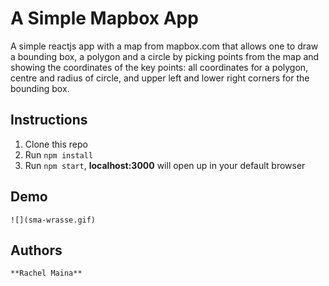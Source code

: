 # A Simple Mapbox App

A simple reactjs app with a map from mapbox.com that allows one to draw a bounding box, a polygon and a circle by picking points from the map and showing the coordinates of the key points: all coordinates for a polygon, centre and radius of circle, and upper left and lower right corners for the bounding box.

## Instructions

1.  Clone this repo
2.  Run `npm install`
3.  Run `npm start`, **localhost:3000** will open up in your default browser

## Demo

```
![](sma-wrasse.gif)
```

## Authors

```
**Rachel Maina**
```
